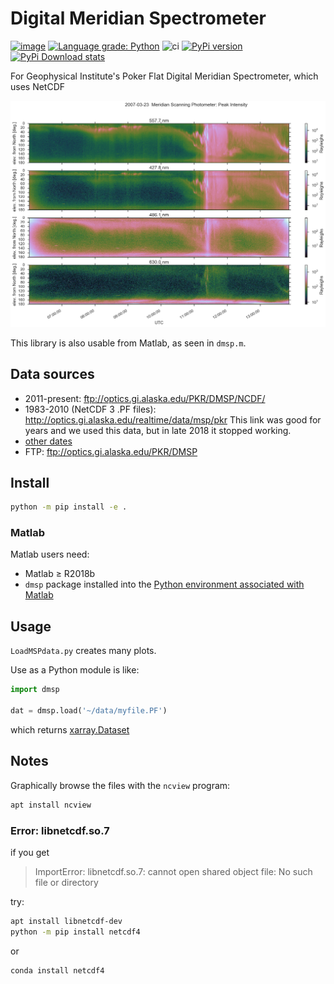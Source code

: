 # Digital Meridian Spectrometer

[![image](https://zenodo.org/badge/DOI/10.5281/zenodo.167565.svg)](https://doi.org/10.5281/zenodo.167565)
[![Language grade: Python](https://img.shields.io/lgtm/grade/python/g/space-physics/digital-meridian-spectrometer.svg?logo=lgtm&logoWidth=18)](https://lgtm.com/projects/g/space-physics/digital-meridian-spectrometer/context:python)
![ci](https://github.com/space-physics/digital-meridian-spectrometer/workflows/ci/badge.svg)
[![PyPi version](https://img.shields.io/pypi/pyversions/dmsp.svg)](https://pypi.python.org/pypi/dmsp)
[![PyPi Download stats](http://pepy.tech/badge/dmsp)](http://pepy.tech/project/dmsp)

For Geophysical Institute's Poker Flat Digital Meridian Spectrometer, which uses NetCDF

![example of PF-DMSP data](tests/demo.png)

This library is also usable from Matlab, as seen in `dmsp.m`.

## Data sources

* 2011-present: ftp://optics.gi.alaska.edu/PKR/DMSP/NCDF/
* 1983-2010 (NetCDF 3 .PF files): http://optics.gi.alaska.edu/realtime/data/msp/pkr   This link was good for years and we used this data, but in late 2018 it stopped working.
* [other dates](http://optics.gi.alaska.edu/realtime/data/archive/PKR_MSP_X/)
* FTP: ftp://optics.gi.alaska.edu/PKR/DMSP

## Install

```sh
python -m pip install -e .
```

### Matlab

Matlab users need:

* Matlab &ge; R2018b
* `dmsp` package installed into the [Python environment associated with Matlab](https://www.scivision.dev/matlab-python-user-module-import/#switching-python-version)

## Usage

`LoadMSPdata.py` creates many plots.

Use as a Python module is like:

```python
import dmsp

dat = dmsp.load('~/data/myfile.PF')
```

which returns [xarray.Dataset](http://xarray.pydata.org/en/stable/generated/xarray.Dataset.html)

## Notes

Graphically browse the files with the `ncview` program:

```sh
apt install ncview
```

### Error: libnetcdf.so.7

if you get

> ImportError: libnetcdf.so.7: cannot open shared object file: No such file or directory

try:

```sh
apt install libnetcdf-dev
python -m pip install netcdf4
```

or

```sh
conda install netcdf4
```
